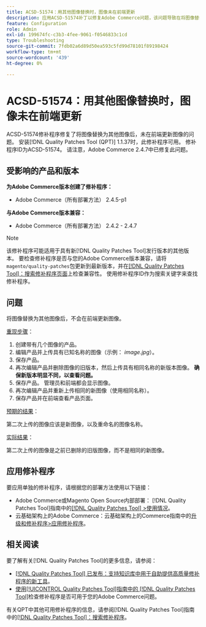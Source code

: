 ```yaml
---
title: ACSD-51574：用其他图像替换时，图像未在前端更新
description: 应用ACSD-51574补丁以修复Adobe Commerce问题，该问题导致在将图像替换为其他图像后，图像前端未更新。
feature: Configuration
role: Admin
exl-id: 199674fc-c3b3-4fee-9061-f0546833c1cd
type: Troubleshooting
source-git-commit: 7fdb02a6d89d50ea593c5fd99d78101f89198424
workflow-type: tm+mt
source-wordcount: '439'
ht-degree: 0%

---
```


# ACSD-51574：用其他图像替换时，图像未在前端更新

ACSD-51574修补程序修复了将图像替换为其他图像后，未在前端更新图像的问题。 安装[!DNL Quality Patches Tool (QPT)] 1.1.37时，此修补程序可用。 修补程序ID为ACSD-51574。 请注意，Adobe Commerce 2.4.7中已修复此问题。

## 受影响的产品和版本

**为Adobe Commerce版本创建了修补程序：**

* Adobe Commerce（所有部署方法） 2.4.5-p1

**与Adobe Commerce版本兼容：**

* Adobe Commerce（所有部署方法） 2.4.2 - 2.4.7

>[!NOTE]
>
>该修补程序可能适用于具有新[!DNL Quality Patches Tool]发行版本的其他版本。 要检查修补程序是否与您的Adobe Commerce版本兼容，请将`magento/quality-patches`包更新到最新版本，并在[[!DNL Quality Patches Tool]：搜索修补程序页面](https://experienceleague.adobe.com/tools/commerce-quality-patches/index.html?lang=zh-Hans)上检查兼容性。 使用修补程序ID作为搜索关键字来查找修补程序。

## 问题

将图像替换为其他图像后，不会在前端更新图像。

<u>重现步骤</u>：

1. 创建带有几个图像的产品。
1. 编辑产品并上传具有已知名称的图像（示例： *image.jpg*）。
1. 保存产品。
1. 再次编辑产品并删除图像的旧版本，然后上传具有相同名称的新版本图像。 **确保新版本明显不同，以查看问题。**
1. 保存产品。 管理员和前端都会显示图像。
1. 再次编辑产品并重新上传相同的新图像（使用相同名称）。
1. 保存产品并在前端查看产品页面。

<u>预期的结果</u>：

第二次上传的图像应该是新图像，以及重命名的图像名称。

<u>实际结果</u>：

第二次上传的图像是之前已删除的旧版图像，而不是相同的新图像。

## 应用修补程序

要应用单独的修补程序，请根据您的部署方法使用以下链接：

* Adobe Commerce或Magento Open Source内部部署： [!DNL Quality Patches Tool]指南中的[[!DNL Quality Patches Tool] >使用情况](/help/tools/quality-patches-tool/usage.md)。
* 云基础架构上的Adobe Commerce：云基础架构上的Commerce指南中的[升级和修补程序>应用修补程序](https://experienceleague.adobe.com/docs/commerce-cloud-service/user-guide/develop/upgrade/apply-patches.html?lang=zh-Hans)。

## 相关阅读

要了解有关[!DNL Quality Patches Tool]的更多信息，请参阅：

* [[!DNL Quality Patches Tool] 已发布：支持知识库中用于自助提供高质量修补程序的新工具](https://experienceleague.adobe.com/zh-hans/docs/commerce-operations/tools/quality-patches-tool/quality-patches-tool-to-self-serve-quality-patches)。
* [使用[!UICONTROL Quality Patches Tool]指南中的 [!DNL Quality Patches Tool]](/help/tools/quality-patches-tool/patches-available-in-qpt/check-patch-for-magento-issue-with-magento-quality-patches.md)检查修补程序是否可用于您的Adobe Commerce问题。


有关QPT中其他可用修补程序的信息，请参阅[!DNL Quality Patches Tool]指南中的[[!DNL Quality Patches Tool]：搜索修补程序](https://experienceleague.adobe.com/tools/commerce-quality-patches/index.html?lang=zh-Hans)。

